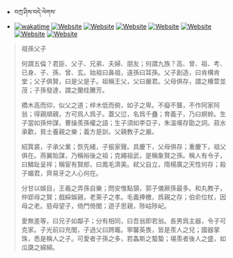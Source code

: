- བཀྲ་ཤིས་བདེ་ལེགས་ 
- [![wakatime](https://wakatime.com/badge/user/5043ee4a-e361-4607-9d47-d557f2005d05.svg)](https://wakatime.com/@5043ee4a-e361-4607-9d47-d557f2005d05)	[![Website](https://img.shields.io/website?label=&up_color=orange&up_message=Tianchi&url=https%3A%2F%2Fshields.io)](https://tianchi.aliyun.com/home/science/scienceDetail?userId=1095279182618)	[![Website](https://img.shields.io/website?label=&up_color=blue&up_message=Kaggle&url=https%3A%2F%2Fshields.io)](https://www.kaggle.com/ivanxu/)	[![Website](https://img.shields.io/website?label=&up_color=gay&up_message=Yuque&url=https%3A%2F%2Fshields.io)](https://www.yuque.com/ivanaxu)	[![Website](https://img.shields.io/website?label=&up_color=brown&up_message=Leetcode&url=https%3A%2F%2Fshields.io)](https://leetcode.cn/u/ivanaxu)	[![Website](https://img.shields.io/website?label=&up_color=violet&up_message=AIstudio&url=https%3A%2F%2Fshields.io)](https://aistudio.baidu.com/aistudio/personalcenter/thirdview/979775)	[![Website](https://img.shields.io/website?label=&up_color=red&up_message=Gitee&url=https%3A%2F%2Fshields.io)](https://gitee.com/IvanaXu)	[![Website](https://img.shields.io/website?label=&up_color=yellow&up_message=Monkeytype&url=https%3A%2F%2Fshields.io)](https://monkeytype.com/profile/IvanaXu) 

> 祖孫父子
> 
> 何謂五倫？君臣、父子、兄弟、夫婦、朋友；何謂九族？高、曾、祖、考、已身、子、孫、曾、玄。始祖曰鼻祖，遠孫曰耳孫。父子創造，曰肯構肯堂；父子俱賢，曰是父是子。祖稱王父，父曰嚴君。父母俱存，謂之椿萱並茂；子孫發達，謂之蘭桂騰芳。
> 
> 橋木高而仰，似父之道；梓木低而俯，如子之卑。不癡不聾，不作阿家阿翁；得親順親，方可爲人爲子。蓋父愆，名爲千蠱；育義子，乃曰螟蛉。生子當如孫仲謀，曹操羨孫權之語；生子須如李亞子，朱溫嘆存勖之詞。菽水承歡，貧士養親之樂；義方是訓，父親教子之嚴。
> 
> 紹箕裘，子承父業；恢先緒，子振家聲。具慶下，父母俱存；重慶下，祖父俱在。燕翼貽謀，乃稱裕後之祖；克繩祖武，是稱象賢之孫。稱人有令子，曰鱗趾呈祥；稱宦有賢郎，曰鳳毛濟美。弒父自立，隋楊廣之天性何存；殺子媚君，齊易牙之人心何在。
> 
> 分甘以娛目，王羲之弄孫自樂；問安惟點頷，郭子儀厥孫最多。和丸教子，仲郢母之賢；戲綵娛親，老萊子之孝。毛義捧檄，爲親之存；伯俞位杖，因母之老。慈母望子，倚門倚閭；遊子思親，陟岵陟屺。
> 
> 愛無差等，曰兄子如鄰子；分有相同，曰吾翁即若翁。長男爲主器，令子可克家。子光前曰充閭，子過父曰跨竈。寧馨英畏，皆是羨人之兒；國器掌珠，悉是稱人之子。可愛者子孫之多，若螽斯之蟄蟄；堪羨者後人之盛，如瓜瓞之綿綿。
>
